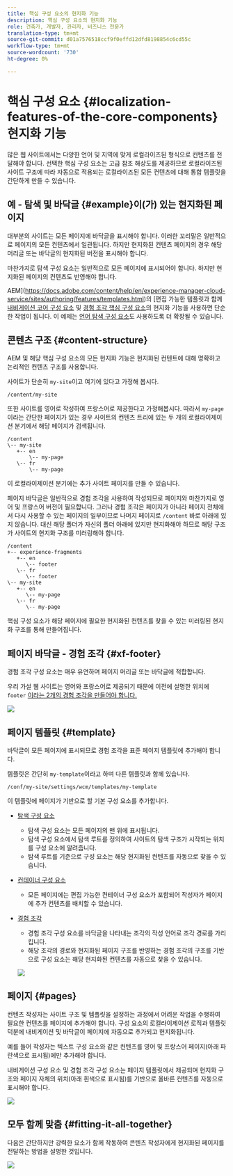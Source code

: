 ```yaml
---
title: 핵심 구성 요소의 현지화 기능
description: 핵심 구성 요소의 현지화 기능
role: 건축가, 개발자, 관리자, 비즈니스 전문가
translation-type: tm+mt
source-git-commit: d01a7576518ccf9f0effd12dfd8198854c6cd55c
workflow-type: tm+mt
source-wordcount: '730'
ht-degree: 0%

---
```



# 핵심 구성 요소 {#localization-features-of-the-core-components} 현지화 기능

많은 웹 사이트에서는 다양한 언어 및 지역에 맞게 로컬라이즈된 형식으로 컨텐츠를 전달해야 합니다. 선택한 핵심 구성 요소는 고급 참조 해상도를 제공하므로 로컬라이즈된 사이트 구조에 따라 자동으로 적용되는 로컬라이즈된 모든 컨텐츠에 대해 통합 템플릿을 간단하게 만들 수 있습니다.

## 예 - 탐색 및 바닥글 {#example}이(가) 있는 현지화된 페이지

대부분의 사이트는 모든 페이지에 바닥글을 표시해야 합니다. 이러한 꼬리말은 일반적으로 페이지의 모든 컨텐츠에서 일관됩니다. 하지만 현지화된 컨텐츠 페이지의 경우 해당 머리글 또는 바닥글의 현지화된 버전을 표시해야 합니다.

마찬가지로 탐색 구성 요소는 일반적으로 모든 페이지에 표시되어야 합니다. 하지만 현지화된 페이지의 컨텐츠도 반영해야 합니다.

AEM](https://docs.adobe.com/content/help/en/experience-manager-cloud-service/sites/authoring/features/templates.html)의 [편집 가능한 템플릿과 함께 [내비게이션 코어 구성 요소](/help/components/navigation.md) 및 [경험 조각 핵심 구성 요소](/help/components/experience-fragment.md)의 현지화 기능을 사용하면 단순한 작업이 됩니다. 이 예제는 [언어 탐색 구성 요소](/help/components/language-navigation.md)도 사용하도록 더 확장될 수 있습니다.

## 콘텐츠 구조 {#content-structure}

AEM 및 해당 핵심 구성 요소의 모든 현지화 기능은 현지화된 컨텐트에 대해 명확하고 논리적인 컨텐츠 구조를 사용합니다.

사이트가 단순히 `my-site`이고 여기에 있다고 가정해 봅시다.

```
/content/my-site
```

또한 사이트를 영어로 작성하여 프랑스어로 제공한다고 가정해봅시다. 따라서 `my-page`이라는 간단한 페이지가 있는 경우 사이트의 컨텐츠 트리에 있는 두 개의 로컬라이제이션 분기에서 해당 페이지가 검색됩니다.

```
/content
\-- my-site
   +-- en
       \-- my-page
   \-- fr
       \-- my-page
```

이 로컬라이제이션 분기에는 추가 사이트 페이지를 만들 수 있습니다.

페이지 바닥글은 일반적으로 경험 조각을 사용하여 작성되므로 페이지와 마찬가지로 영어 및 프랑스어 버전이 필요합니다. 그러나 경험 조각은 페이지가 아니라 페이지 전체에서 다시 사용할 수 있는 페이지의 일부이므로 나머지 페이지로 `/content` 바로 아래에 있지 않습니다. 대신 해당 폴더가 자신의 폴더 아래에 있지만 현지화해야 하므로 해당 구조가 사이트의 현지화 구조를 미러링해야 합니다.

```
/content
+-- experience-fragments
   +-- en
      \-- footer
   \-- fr
      \-- footer
\-- my-site
   +-- en
      \-- my-page
   \-- fr
      \-- my-page
```

핵심 구성 요소가 해당 페이지에 필요한 현지화된 컨텐츠를 찾을 수 있는 미러링된 현지화 구조를 통해 만들어집니다.

## 페이지 바닥글 - 경험 조각 {#xf-footer}

경험 조각 구성 요소는 매우 유연하며 페이지 머리글 또는 바닥글에 적합합니다.

우리 가설 웹 사이트는 영어와 프랑스어로 제공되기 때문에 이전에 설명한 위치에 `footer` [이라는 2개의 경험 조각을 만들어야 합니다.](#content-structure)

![](/help/assets/screen-shot-2019-09-09-11.08.28.png)

## 페이지 템플릿 {#template}

바닥글이 모든 페이지에 표시되므로 경험 조각을 표준 페이지 템플릿에 추가해야 합니다.

템플릿은 간단히 `my-template`이라고 하며 다른 템플릿과 함께 있습니다.

```
/conf/my-site/settings/wcm/templates/my-template
```

이 템플릿에 페이지가 기반으로 할 기본 구성 요소를 추가합니다.

* [탐색 구성 요소](/help/components/navigation.md)
   * 탐색 구성 요소는 모든 페이지의 맨 위에 표시됩니다.
   * 탐색 구성 요소에서 탐색 루트를 정의하여 사이트의 탐색 구조가 시작되는 위치를 구성 요소에 알려줍니다.
   * 탐색 루트를 기준으로 구성 요소는 해당 현지화된 컨텐츠를 자동으로 찾을 수 있습니다.
* [컨테이너 구성 요소](/help/components/container.md)
   * 모든 페이지에는 편집 가능한 컨테이너 구성 요소가 포함되어 작성자가 페이지에 추가 컨텐츠를 배치할 수 있습니다.
* [경험 조각](/help/components/experience-fragment.md)
   * 경험 조각 구성 요소를 바닥글을 나타내는 조각의 작성 언어로 조각 경로를 가리킵니다.
   * 해당 조각의 경로와 현지화된 페이지 구조를 반영하는 경험 조각의 구조를 기반으로 구성 요소는 해당 현지화된 컨텐츠를 자동으로 찾을 수 있습니다.

   ![](/help/assets/screen-shot-2019-09-09-11.20.10.png)

## 페이지 {#pages}

컨텐츠 작성자는 사이트 구조 및 템플릿을 설정하는 과정에서 어려운 작업을 수행하여 필요한 컨텐츠를 페이지에 추가해야 합니다. 구성 요소의 로컬라이제이션 로직과 템플릿 덕분에 내비게이션 및 바닥글이 페이지에 자동으로 추가되고 현지화됩니다.

예를 들어 작성자는 텍스트 구성 요소와 같은 컨텐츠를 영어 및 프랑스어 페이지(아래 파란색으로 표시됨)에만 추가해야 합니다.

내비게이션 구성 요소 및 경험 조각 구성 요소는 페이지 템플릿에서 제공되며 현지화 구조와 페이지 자체의 위치(아래 흰색으로 표시됨)를 기반으로 올바른 컨텐츠를 자동으로 표시해야 합니다.

![](/help/assets/screen-shot-2019-09-09-11.22.14.png)

## 모두 함께 맞춤 {#fitting-it-all-together}

다음은 간단하지만 강력한 요소가 함께 작동하여 콘텐츠 작성자에게 현지화된 페이지를 전달하는 방법을 설명한 것입니다.

![](/help/assets/screen-shot-2019-09-09-11.27.58.png)
